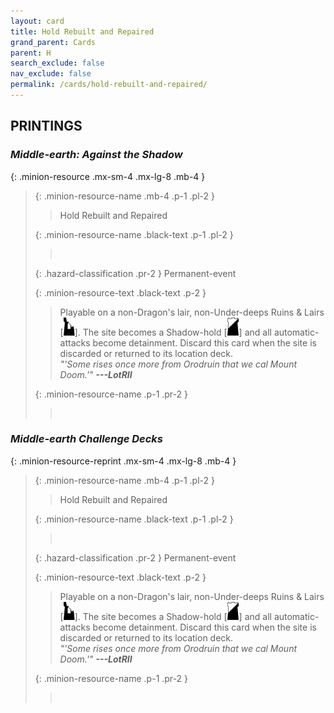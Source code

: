 ```yaml
---
layout: card
title: Hold Rebuilt and Repaired
grand_parent: Cards
parent: H
search_exclude: false
nav_exclude: false
permalink: /cards/hold-rebuilt-and-repaired/
---
```


## PRINTINGS


### _Middle-earth: Against the Shadow_

{: .minion-resource .mx-sm-4 .mx-lg-8 .mb-4 }
> {: .minion-resource-name .mb-4 .p-1 .pl-2 }
> > <div class="hazard-mp"></div>
> > <div class="card-name">Hold Rebuilt and Repaired</div>
>
> {: .minion-resource-name .black-text .p-1 .pl-2 }
> > &nbsp;
>
> {: .hazard-classification .pr-2 }
> Permanent-event
>
> {: .minion-resource-text .black-text .p-2 }
> > Playable on a non-Dragon's lair, non-Under-deeps Ruins & Lairs \[![](/assets/images/ruinlair.svg)]. The site becomes a Shadow-hold \[![](/assets/images/shadow-hold.svg)] and all automatic-attacks become detainment. Discard this card when the site is discarded or returned to its location deck. <br>_"'Some rises once more from Orodruin that we cal Mount Doom.'"_ ***---LotRII*** 
> 
> {: .minion-resource-name .p-1 .pr-2 }
> > <div class="card-shield"></div>
> > <div class="card-corruption-white">&nbsp;</div>

### _Middle-earth Challenge Decks_

{: .minion-resource-reprint .mx-sm-4 .mx-lg-8 .mb-4 }
> {: .minion-resource-name .mb-4 .p-1 .pl-2 }
> > <div class="hazard-mp"></div>
> > <div class="card-name">Hold Rebuilt and Repaired</div>
>
> {: .minion-resource-name .black-text .p-1 .pl-2 }
> > &nbsp;
>
> {: .hazard-classification .pr-2 }
> Permanent-event
>
> {: .minion-resource-text .black-text .p-2 }
> > Playable on a non-Dragon's lair, non-Under-deeps Ruins & Lairs \[![](/assets/images/ruinlair.svg)]. The site becomes a Shadow-hold \[![](/assets/images/shadow-hold.svg)] and all automatic-attacks become detainment. Discard this card when the site is discarded or returned to its location deck. <br>_"'Some rises once more from Orodruin that we cal Mount Doom.'"_ ***---LotRII*** 
> 
> {: .minion-resource-name .p-1 .pr-2 }
> > <div class="card-shield"></div>
> > <div class="card-corruption-white">&nbsp;</div>
